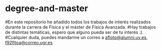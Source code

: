 # degree-and-master
#En este repositorio he añadido todos los trabajos de interés realizados durante la carrera de Física y el máster de Física Avanzada.
#Hay trabajos de distintas temáticas, espero que alguno pueda ser de tu interés :).
#Cualquier duda, puedes mandarme un correo a afloto@alumni.uv.es, f92fltoa@correo.ugr.es 
